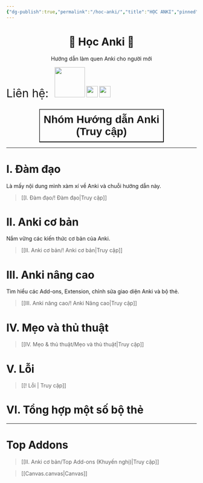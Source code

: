 ```yaml
---
{"dg-publish":true,"permalink":"/hoc-anki/","title":"HỌC ANKI","pinned":true,"tags":["gardenEntry"],"noteIcon":2}
---
```


# <center>🌟 **Học Anki** 🌟</center>
<center>Hướng dẫn làm quen Anki cho người mới</center>

<span style="font-size: 30px;">Liên hệ: </span> &nbsp; [<img  src="https://i.imgur.com/CZ7hhJg.png" width="80">](https://www.facebook.com/tui.la.phuc747)  [<img  src="https://i.imgur.com/HNBJNZE.png" width="30">](https://zalo.me/346598402) [<img  src="https://i.imgur.com/9PROKnb.png" width="30">](https://t.me/lehoangphuc747)

<div style="display: flex; justify-content: center; cursor: pointer;">
<a href="https://www.facebook.com/groups/ankikhoa2/" target="_blank">
<button style=" font-size: 28px; padding: 10px; height: fit-content; margin-top: 10px; background: var(--text-accent); font-weight: 600; color: var(--text-on-accent); "> Nhóm Hướng dẫn Anki <br>(Truy cập) </button> 
</a>
</div>

___

# I. Đàm đạo
Là mấy nội dung mình xàm xí về Anki và chuỗi hướng dẫn này.
> [[I. Đàm đạo/! Đàm đạo\|Truy cập]]

# II. Anki cơ bản
Nắm vững các kiến thức cơ bản của Anki.
> [[II. Anki cơ bản/! Anki cơ bản\|Truy cập]]

# III. Anki nâng cao
Tìm hiểu các Add-ons, Extension, chỉnh sửa giao diện Anki và bộ thẻ.
> [[III. Anki nâng cao/! Anki Nâng cao\|Truy cập]]

# IV. Mẹo và thủ thuật
> [[IV. Mẹo & thủ thuật/Mẹo và thủ thuật\|Truy cập]]

# V. Lỗi
> [[! Lỗi \| Truy cập]]

# VI. Tổng hợp một số bộ thẻ
___

# Top Addons
> [[II. Anki cơ bản/Top Add-ons (Khuyến nghị)\|Truy cập]]

> [[Canvas.canvas|Canvas]]